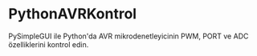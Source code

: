 # PythonAVRKontrol
PySimpleGUI ile Python'da AVR mikrodenetleyicinin PWM, PORT ve ADC özelliklerini kontrol edin. 
